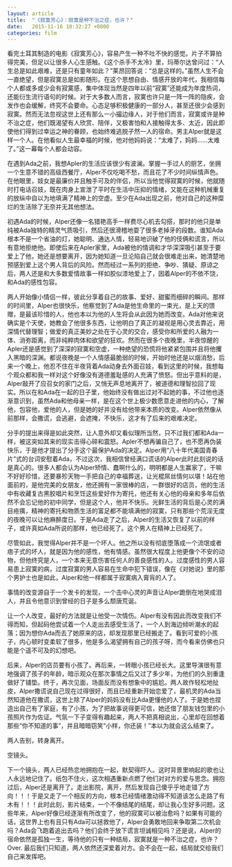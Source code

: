 ```yaml
---
layout: article
title:  "《寂寞芳心》：寂寞是种不治之症，也许？"
date:   2015-11-16 10:32:27 +0800
categories: film
---
```


看完土耳其制造的电影《寂寞芳心》，容易产生一种不吐不快的感觉。片子不算拍得完美，但足以让很多人心生感触。《这个杀手不太冷》里，玛蒂尔达曾问过：“人生总是如此艰难，还是只有童年如此？”莱昂回答说：“总是这样的。”虽然人生不会一直绝望，但是寂寞总是如影随形。在这个思想自由、情感开放的年代，我相信每个人都或多或少会有寂寞感，集中体现当然是四年以前“寂寞”还能成为年度热词，还能衍生流行语句的时候。对于大多数人而言，寂寞也许只是一阵一阵的隐疾，会发作也会缓解，终究不会要命。心态足够积极健康的一部分人，甚至还很少会感到寂寞。然而无法忽视这世上还有那么一小撮边缘人，对于他们而言，寂寞或许是种不治之症，他们既渴望有人欣赏、陪伴，又极害怕和人接触得太多、太近，因此即使他们得到过幸运之神的眷顾，也始终难逃脱孑然一人的宿命。男主Alper就是这样一个人。在他看似人生最幸福的时候，他对他妈妈说：“太难了，妈妈……太难了。”这一幕每个人都会动容。


在遇到Ada之前，我想Apler的生活应该很少有波澜。掌握一手过人的厨艺，坐拥一个生意不错的高级西餐厅，Alper不仅吃喝不愁，而且花了不少时间纵情声色。在他眼里，妓女是最廉价并且触手可及的伴侣，所以当他觉得寂寞的时候，他就随时打电话召妓，既在肉身上宣泄了平时在生活中压抑的情绪，又能在这种机械重复的放纵中自以为地填满了精神上的空虚。至少在Ada出现之前，他对自己的这种糜烂的生活除了无奈并无其他想法。

初遇Ada的时候，Alper还像一名猎艳高手一样费尽心机去勾搭，那时的他只是单纯被Ada独特的精灵气质吸引，然后还很滑稽地耍了很多老掉牙的段数。谁知Ada根本不是一个省油的灯，她聪明、通达人情，轻易地识破了他的伎俩和谎言，所以有意地拒绝他。即使后来在Apler家里，Ada被他的情调和才华深深吸引甚至于要爱上了他，她还是想要离开，因为她知道一旦沦陷自己就会很难走出来，她清楚地预感到爱上这个男人背后的风险。然而经过一系列的拒绝、争吵、猜疑、原谅之后，两人还是和大多数爱情故事一样如胶似漆地爱上了，因着Alper的不依不饶，和Ada的感性包容。

两人开始像小情侣一样，彼此分享着自己的故事、爱好、甜蜜而细碎的瞬间。那样的时间里，Alper也很快乐，他察觉到了Ada是他生命里的一束光，是上天的馈赠，是最该珍惜的人，他也本以为他的人生将会从此因为她而改变。Ada对他来说确实是个天使，她教会了他很多东西，让他明白了真正的凝视是用心灵去靠近，用深情代替理智；做爱的真正美妙之处在于心灵的交合，感受你和所爱的人融为一体、消弥距离，而非纯粹肉体和欲望的狂欢。然而在很多个夜晚里，半夜惊醒的Apler还是感觉到了深深的寂寞和空虚，一种绝望的恐慌将他紧紧包围并且将他攫入黑暗的深渊。都说夜晚是一个人情感最脆弱的时候，开始时他还是以烟消愁，后来一个晚上，他忍不住在半夜背着Ada动身去外面召妓，看到这里的时候，我想每个观众都和我一样对这个好像没有道德羞耻感的人充满了愤怒。但出乎意料的是，Alper敲开了应召女的家门之后，又悄无声息地离开了，被道德和理智拉回了现实。所以在和Ada在一起的日子里，他始终没有做出过对不起她的事，不过他也逐渐意识到，虽然Ada和他母亲一样，是在这个世上极少数愿意走进他的内心，了解他，包容他，爱他的人，但是她的好并没有给他带来本质的改变。Alper依然像从前那样，会撒谎，会逃避，会遮掩，不快乐，这才有了后来的艰难决定。

分手的提出来得是如此突然，让人意外却又看似理所当然，只不过我们都和Ada一样，被这突如其来的现实击得心碎和震怒。Apler不想再骗自己了，也不愿再伪装快乐，于是他才提出了分手这个最保护Ada的决定。Alper用“八十年代美国青春片”式的台词安慰着Ada，不过这次，我相信曾经满口谎话的Alper此时此刻说的话是真心的。很多人都会认为Alper矫情、蠢啊什么的，明明都是人生赢家了，干嘛不好好珍惜，还要暴殄天物一手把自己的幸福葬送，让光棍屌丝情何以堪！站在他面前的，是他完美的女朋友，他还拥有一家很棒的店，一群很好的店员，他的生活中有收藏复古黑胶唱片和烹饪这些爱好作为寄托，他还有关心他的母亲和多年后依然不会忘记他的初中同学，但是这个人，他并不快乐。光鲜生活的背后是心灵的满目疮痍，精神的寄托和物质生活的富足都不能填满他的寂寞，只有那些个荒淫无度的夜晚可以让他麻醉度日。于是Ada走了之后，Alper的生活又恢复了以前的样子，或许真如Ada所说的那样，他已经死了。这个男人在精神上已经死了。

尽管如此，我觉得Alper并不是一个坏人。他之所以没有彻底堕落成一个流氓或者痞子式的坏人，就是因为他的感性，他有情感。虽然很大程度上他更像个不安的动物，但他终究是人，一个本来无意伤害任何人的善良感性的人。过度感性的男人容易患上寂寞的病，过度寂寞的男人容易在生命中犯下错误，像在《对她说》里的那个男护士也是如此，Alper和他一样都属于寂寞病入膏肓的人了。

事情的改变源自于一个发卡的发现，一个击中心灵的声音让Alper跪倒在地哭成泪人，并且令他意识到曾经的日子是多么颓唐荒诞。

让一个人改变，最好的方法就是让他受一次情伤。Alper有没有因此而改变我们不得而知，但起码他尝试着一个人走出去感受生活了，一个人到海边倾听潮水的起落；因为想你Ada而去了她原来的店，却发现那里已经搬走了。看到可爱的小孩子，内心顿时变柔软了很多，他是多么渴望拥有自己的孩子呀，而今看来仿佛也只能是个遥不可及的幻想吧。

后来，Alper的店员要有小孩了。再后来，一转眼小孩已经长大。这里导演很有意地强调了孩子的年龄，暗示观众在那次事情之后又过了多少年，为他们的久别重逢做好了铺垫。终于，再次见面，场面反而没有想象中的尴尬。两人故作轻松地扯皮，Alper撒谎说自己现在过得很好，而且已经重新开始恋爱了，最机灵的Ada当然知道他在撒谎，这世上除了Alper的妈妈没有比Ada更懂他的人了。于是她也捏造出自己有了家庭，有了小孩，为了把故事说得更可信，她还借了朋友钱包里的小孩照片作为佐证。气氛一下子变得有趣起来，两人不把真相说出，心里却在回想着那些“你不知道的事”，并且暗暗窃笑“小样，你还装！”本以为就会这么结束了。

两人告别，转身离开。

空镜头。

下一个镜头，两人已经热恋地拥抱在一起，默契得吓人。这时背景里响起的歌也让人永远地记住了。纸包不住火，这次相遇重新点燃了他们对对方的爱与思念。拥抱过后，Alper还是离开了。走出影院，离开，然后发现自己傻乎乎地走错了方向！！！于是又走了一个相反的方向，根本已经情绪激动得不知道该怎么走路了有木有！！！此时此刻，影片结束，一个不像结尾的结尾，却让我心生好多问题。这些年来，Alper好像已经逐渐有所改变了，他的寂寞可以被治愈吗？如果有可能的话，这世界上也有且只有Ada可以拯救他了，Alper会勇敢地回来争取第二次机会吗？Ada会飞跑着追出去吗？他们会终于放下谎言坦诚相见吗？还是说，Alper的宿命依然是孤独一生，等待他的只有一种结局，寂寞就是一种不治之症，也许？Over.
最后我们只知道，两人依然还深爱着对方。会不会在一起，结局就交给我们自己来发挥吧。


